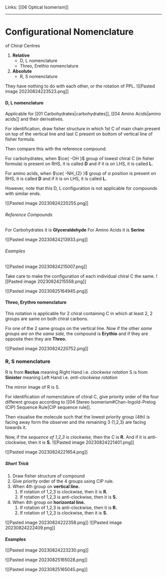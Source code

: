 Links: [[06 Optical Isomerism]]
___
# Configurational Nomenclature 
of Chiral Centres

1. **Relative** 
	- D, L nomenclature 
	- Threo, Erethio nomenclature 
1. **Absolute** 
	- R, S nomenclature 

They have nothing to do with each other, or the rotation of PPL.
![[Pasted image 20230824223523.png]]

#### D, L nomenclature 
Applicable for [[01 Carbohydrates|carbohydrates]], [[04 Amino Acids|amino acids]] and their derivatives. 

For identification, draw fisher structure in which 1st C of main chain present on top of the vertical line and last C present on bottom of vertical line of fisher formula.

Then compare this with the reference compound.

For carbohydrates, when $\ce{ -OH }$ group of lowest chiral C (in fisher formula) is present on RHS, it is called **D** and if it is on LHS, it is called **L.**

For amino acids, when $\ce{ -NH_{2} }$ group of $\alpha$ position is present on RHS, it is called **D** and if it is on LHS, it is called **L.**

However, note that this D, L configuration is not applicable for compounds with similar ends. 

![[Pasted image 20230824220255.png]]

###### Reference Compounds
For Carbohydrates it is **Glyceraldehyde**
For Amino Acids it is **Serine**

![[Pasted image 20230824213933.png]]

###### Examples 
![[Pasted image 20230824215007.png]]

Take care to make the configuration of each individual chiral C the same. 
![[Pasted image 20230824215558.png]]

![[Pasted image 20230825164945.png]]

#### Threo, Erythro nomenclature 
This notation is applicable for 2 chiral containing C in which at least 2, 2 groups are same on both chiral carbons. 

Fix one of the 2 same groups on the vertical line. 
Now if the other *same groups are on the same side,* the compound is **Erythio** and if they are opposite then they are **Threo.**

![[Pasted image 20230824220752.png]]

### R, S nomenclature 
R is from **Rectus** meaning Right Hand i.e. *clockwise rotation*
S is from **Sinister** meaning Left Hand i.e. *anti-clockwise rotation*

The mirror image of R is S.

For identification of nomenclature of chiral C, give priority order of the four different groups according to [[04 Stereo Isomerism#Chan-Ingold-Prelog (CIP) Sequence Rule|CIP sequence rule]].

Then visualise the molecule such that the lowest priority group (4th) is facing away form the observer and the remaining 3 (1,2,3) are facing towards it. 

Now, if the *sequence of 1,2,3 is clockwise,* then the C is **R.** And if it is anti-clockwise, then it is **S.**
![[Pasted image 20230824221401.png]]

![[Pasted image 20230824221654.png]]

##### Short Trick
1. Draw fisher structure of compound 
2. Give priority order of the 4 groups using CIP rule.
3. When 4th group on **vertical line.** 
	1. If rotation of 1,2,3 is clockwise, then it is **R.**
	2. If rotation of 1,2,3 is anti-clockwise, then it is **S.**
3. When 4th group on **horizontal line.** 
	1. If rotation of 1,2,3 is anti-clockwise, then it is **R.**
	2. If rotation of 1,2,3 is  clockwise, then it is **S.**

![[Pasted image 20230824222358.png]]
![[Pasted image 20230824222409.png]]

#### Examples 
![[Pasted image 20230824223230.png]]

![[Pasted image 20230825165028.png]]

![[Pasted image 20230825165045.png]]